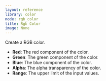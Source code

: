 ```yaml
---
layout: reference
library: color
node: rgb_color
title: Rgb Color
image: None
---
```

Create a RGB color.

* **Red**: The red component of the color.
* **Green**: The green component of the color.
* **Blue**: The blue component of the color.
* **Alpha**: The alpha transparency of the color.
* **Range**: The upper limit of the input values.
